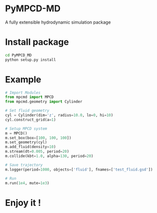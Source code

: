 # PyMPCD-MD
A fully extensible hydrodynamic simulation package

# Install package
```Bash
cd PyMPCD_MD
python setup.py install
```

# Example
```Python
# Import Modules
from mpcmd import MPCD
from mpcmd.geometry import Cylinder

# Set fluid geometry
cyl = Cylinder(dim='z', radius=10.0, lo=0, hi=10)
cyl.construct_grid(a=1)

# Setup MPCD system
m = MPCD()
m.set_box(box=[100, 100, 100])
m.set_geometry(cyl)
m.add_fluid(density=10)
m.stream(dt=0.005, period=20)
m.collide(kbt=1.0, alpha=130, period=20)

# Save trajectory
m.logger(period=1000, objects=['fluid'], fnames=['test_fluid.gsd'])

# Run
m.run(1e4, mute=1e3)
```

# Enjoy it ! 
